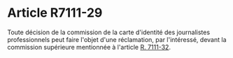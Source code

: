 # Article R7111-29

  
Toute décision de la commission de la carte d'identité des journalistes professionnels peut faire l'objet d'une réclamation, par l'intéressé, devant la commission supérieure mentionnée à l'article [R. 7111-32][1].

 [1]: /affichCodeArticle.do?cidTexte=LEGITEXT000006072050&idArticle=LEGIARTI000018499372&dateTexte=&categorieLien=cid